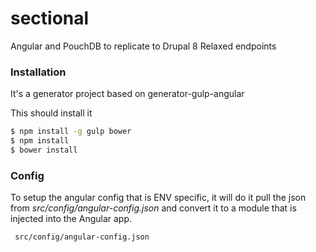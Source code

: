 # sectional

Angular and PouchDB to replicate to Drupal 8 Relaxed endpoints



### Installation
It's a generator project based on generator-gulp-angular

This should install it
```sh
$ npm install -g gulp bower
$ npm install
$ bower install
```

### Config

To setup the angular config that is ENV specific, 
it will do it pull the json from *src/config/angular-config.json*
and convert it to a module that is injected into the Angular app.

```sh
 src/config/angular-config.json
```